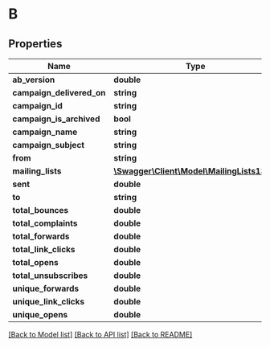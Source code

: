 # B

## Properties
Name | Type | Description | Notes
------------ | ------------- | ------------- | -------------
**ab_version** | **double** |  | [optional] 
**campaign_delivered_on** | **string** |  | [optional] 
**campaign_id** | **string** |  | [optional] 
**campaign_is_archived** | **bool** |  | [optional] 
**campaign_name** | **string** |  | [optional] 
**campaign_subject** | **string** |  | [optional] 
**from** | **string** |  | [optional] 
**mailing_lists** | [**\Swagger\Client\Model\MailingLists134[]**](MailingLists134.md) |  | [optional] 
**sent** | **double** |  | [optional] 
**to** | **string** |  | [optional] 
**total_bounces** | **double** |  | [optional] 
**total_complaints** | **double** |  | [optional] 
**total_forwards** | **double** |  | [optional] 
**total_link_clicks** | **double** |  | [optional] 
**total_opens** | **double** |  | [optional] 
**total_unsubscribes** | **double** |  | [optional] 
**unique_forwards** | **double** |  | [optional] 
**unique_link_clicks** | **double** |  | [optional] 
**unique_opens** | **double** |  | [optional] 

[[Back to Model list]](../README.md#documentation-for-models) [[Back to API list]](../README.md#documentation-for-api-endpoints) [[Back to README]](../README.md)


